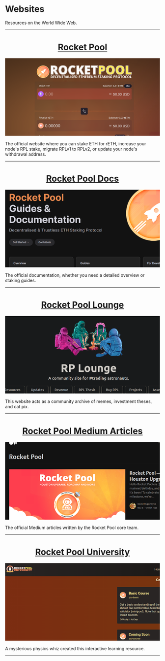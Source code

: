 # Websites

Resources on the World Wide Web.

---

<center>

# [Rocket Pool](https://stake.rocketpool.net)

![](../assets/stake-rocketpool-net.png)

</center>

The official website where you can stake ETH for rETH, increase your node's RPL stake, migrate RPLv1 to RPLv2, or update your node's withdrawal address.

---

<center>

# [Rocket Pool Docs](https://docs.rocketpool.net/)

![](../assets/docs-rocketpool-net.png)

</center>

The official documentation, whether you need a detailed overview or staking guides. 

---

<center>

# [Rocket Pool Lounge](https://rocketpool.community)

![](../assets/rp-lounge.png)

</center>

This website acts as a community archive of memes, investment theses, and cat pix.

---

<center>

# [Rocket Pool Medium Articles](https://medium.com/rocket-pool)

![](../assets/rocket-pool-medium.png)

</center>

The official Medium articles written by the Rocket Pool core team.

---

<center>

# [Rocket Pool University](https://rocketpooluniversity.xyz/)

![](../assets/rocket-pool-university.png)

</center>

A mysterious physics whiz created this interactive learning resource.

---
